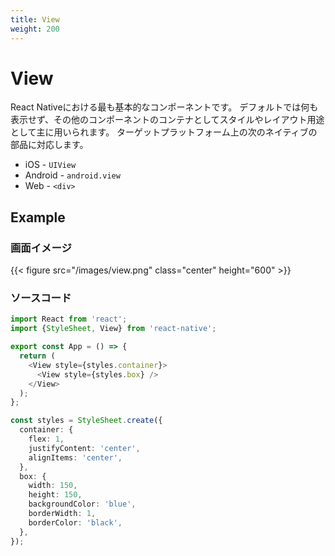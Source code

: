 ```yaml
---
title: View
weight: 200
---
```

# View

React Nativeにおける最も基本的なコンポーネントです。
デフォルトでは何も表示せず、その他のコンポーネントのコンテナとしてスタイルやレイアウト用途として主に用いられます。
ターゲットプラットフォーム上の次のネイティブの部品に対応します。

- iOS - `UIView`
- Android - `android.view`
- Web - `<div>`

## Example

### 画面イメージ

{{< figure src="/images/view.png" class="center" height="600" >}}

### ソースコード

```typescript
import React from 'react';
import {StyleSheet, View} from 'react-native';

export const App = () => {
  return (
    <View style={styles.container}>
      <View style={styles.box} />
    </View>
  );
};

const styles = StyleSheet.create({
  container: {
    flex: 1,
    justifyContent: 'center',
    alignItems: 'center',
  },
  box: {
    width: 150,
    height: 150,
    backgroundColor: 'blue',
    borderWidth: 1,
    borderColor: 'black',
  },
});
```

